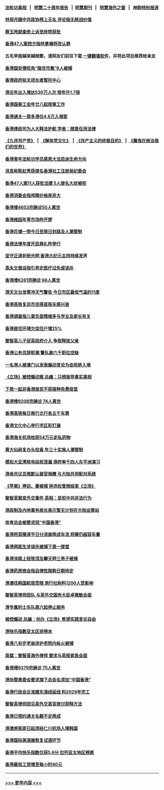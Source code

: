 #### [法轮功真相](https://github.com/gfw-breaker/truth/blob/master/README.md?t=0) &nbsp;&nbsp;|&nbsp;&nbsp; [明慧二十周年报告](https://github.com/gfw-breaker/mh-reports/blob/master/README.md?t=0) &nbsp;&nbsp;|&nbsp;&nbsp;[明慧期刊](https://github.com/gfw-breaker/mh-qikan) &nbsp;&nbsp;|&nbsp;&nbsp; [明慧海外之窗](https://github.com/gfw-breaker/mh-news/blob/master/README.md?t=0) &nbsp;&nbsp;|&nbsp;&nbsp; [神韵特别报道](https://github.com/gfw-breaker/mh-news/blob/master/shenyun.md?t=0)
#### [林郑月娥中共政协榜上无名 评论指无统战价值](../pages/nsc415/n13909867.md?t=01181843) 
#### [蔡玉玲就查册上诉至终院获批](../pages/nsc415/n13909672.md?t=01181843) 
#### [香港47人案控方指林景楠将改认罪](../pages/nsc415/n13909669.md?t=01181843) 
#### 五毛举报越来越频繁，请网友们前往下载 [一键翻墙软件](https://github.com/gfw-breaker/ssr-accounts)，并将此项目推荐给亲友
#### [香港国安搜旺角“隐世市集”6人被捕](../pages/nsc415/n13909662.md?t=01181843) 
#### [香港政府拟关闭长者暂托中心](../pages/nsc415/n13909655.md?t=01181843) 
#### [港去年出入境达530万人次 按年升1.7倍](../pages/nsc415/n13909635.md?t=01181843) 
#### [香港国泰工会年廿八起按章工作](../pages/nsc415/n13909625.md?t=01181843) 
#### [香港通关一周多港仅4.6万入境客](../pages/nsc415/n13909608.md?t=01181843) 
#### [香港律政司为人大释法护航 学者：随意任用法律](../pages/nsc415/n13909027.md?t=01181843) 
#### [《九评共产党》](https://github.com/begood0513/9ping.md/blob/master/README.md) &nbsp;|&nbsp; [《解体党文化》](../../../../jtdwh.md/blob/master/README.md)  &nbsp;|&nbsp; [《共产主义的终极目的》](../../../../gczydzjmd.md/blob/master/README.md) &nbsp;|&nbsp; [《魔鬼在统治我们的世界》](../../../../mgztzwmdsj.md/blob/master/README.md) 
#### [香港青年法轮功学员感恩大法启迪生命方向](../pages/nsc415/n13908834.md?t=01181843) 
#### [消息称陈虹秀获提名香港社工注册局纪委会](../pages/nsc415/n13908837.md?t=01181843) 
#### [香港47人案11人获批法援 5人提名大状被拒](../pages/nsc415/n13908831.md?t=01181843) 
#### [香港消委会指鸡精价格差异大](../pages/nsc415/n13908820.md?t=01181843) 
#### [香港增4653宗确诊50人离世](../pages/nsc415/n13908818.md?t=01181843) 
#### [香港维园年宵市场昨开锣](../pages/nsc415/n13908813.md?t=01181843) 
#### [香港花墟一带今日至周日封路及人潮管制](../pages/nsc415/n13908803.md?t=01181843) 
#### [香港法律年度开启典礼昨举行](../pages/nsc415/n13908782.md?t=01181843) 
#### [坚守正道祈盼光明 香港大纪元主持持续发声](../pages/nsc415/n13908661.md?t=01181843) 
#### [高永文倡设指引界定医疗过失或误杀](../pages/nsc415/n13907958.md?t=01181843) 
#### [香港增6261宗确诊 66人离世](../pages/nsc415/n13907942.md?t=01181843) 
#### [港天文台发寒冷天气警告 今日市区最低气温约11度](../pages/nsc415/n13907938.md?t=01181843) 
#### [香港高铁复运市民搭首班车感兴奋](../pages/nsc415/n13907914.md?t=01181843) 
#### [香港调查指儿童负面情绪多与学业及家长有关](../pages/nsc415/n13907909.md?t=01181843) 
#### [香港居住环境欠佳住户增25%](../pages/nsc415/n13907897.md?t=01181843) 
#### [黎智英儿子促英政府介入 争取释放父亲](../pages/nsc415/n13907446.md?t=01181843) 
#### [香港公务员辞职潮 警队逾六千职位空缺](../pages/nsc415/n13906616.md?t=01181843) 
#### [一名港人被澳门以发表煽动言论为由拒绝入境](../pages/nsc415/n13906600.md?t=01181843) 
#### [《立场》被控煽动案 总编：只想报导事实真相](../pages/nsc415/n13906324.md?t=01181843) 
#### [下周一起非香港居民不获接种免费疫苗](../pages/nsc415/n13905983.md?t=01181843) 
#### [香港增9208宗确诊 74人离世](../pages/nsc415/n13905963.md?t=01181843) 
#### [香港高铁每日南行北行各五千车票](../pages/nsc415/n13905889.md?t=01181843) 
#### [香港文化中心举行市区彩灯展](../pages/nsc415/n13905871.md?t=01181843) 
#### [香港海关机场检获54万元走私药物](../pages/nsc415/n13905847.md?t=01181843) 
#### [黄大仙祠复办头炷香 年三十实施人潮管制](../pages/nsc415/n13905830.md?t=01181843) 
#### [模拟大亚湾核电站核泄漏 港府率千四人东平洲演习](../pages/nsc415/n13905790.md?t=01181843) 
#### [港亲共议员推默认器官捐赠 与大陆共用配对系统](../pages/nsc415/n13905168.md?t=01181843) 
#### [《苹果》停运、妻被捕 钟沛权曾想结束《立场》](../pages/nsc415/n13905089.md?t=01181843) 
#### [黎智英案变外交事件 英相：坚拒中共非法行为](../pages/nsc415/n13904982.md?t=01181843) 
#### [港政制及内地事务局长表示暂无计划在大陆设票站](../pages/nsc415/n13905026.md?t=01181843) 
#### [体育总会被要求冠“中国香港”](../pages/nsc415/n13905020.md?t=01181843) 
#### [香港将蓝隧道平日分流逾两成车流 将隧仍超容车量](../pages/nsc415/n13905006.md?t=01181843) 
#### [香港两医生涉误杀被捕下周一提堂](../pages/nsc415/n13904968.md?t=01181843) 
#### [香港涉跳上轻铁顶及攀天秤三男子被捕](../pages/nsc415/n13904963.md?t=01181843) 
#### [香港药房商会指自律性限购日期待定](../pages/nsc415/n13904945.md?t=01181843) 
#### [港澳往韩国航班受限 旅行社称料1200人受影响](../pages/nsc415/n13904940.md?t=01181843) 
#### [黎智英律师团队 与英外交国务大臣卓雅敏会面](../pages/nsc415/n13904931.md?t=01181843) 
#### [港专属的士车队周六起停止服务](../pages/nsc415/n13904923.md?t=01181843) 
#### [被控煽动 总编：创办《立场》希望实践言论自由](../pages/nsc415/n13904233.md?t=01181843) 
#### [港快乐指数亚太区排榜末](../pages/nsc415/n13904235.md?t=01181843) 
#### [香港八旬岁老翁涉护老院内纵火被捕](../pages/nsc415/n13904207.md?t=01181843) 
#### [英媒：黎智英海外律师 要求与英揆紧急会面](../pages/nsc415/n13904206.md?t=01181843) 
#### [香港增9379宗确诊 75人离世](../pages/nsc415/n13904201.md?t=01181843) 
#### [港协暨奥委会要求旗下总会名须加“中国香港”](../pages/nsc415/n13904198.md?t=01181843) 
#### [香港行政会议准建东涌线延线 料2029年完工](../pages/nsc415/n13904183.md?t=01181843) 
#### [黎智英律师团见英外交高官商讨获释方法](../pages/nsc415/n13904172.md?t=01181843) 
#### [香港已预约通关名额不足两成](../pages/nsc415/n13904171.md?t=01181843) 
#### [港澳旅客即日起须经仁川机场入境韩国](../pages/nsc415/n13904133.md?t=01181843) 
#### [香港国际美酒展恢复试酒环节](../pages/nsc415/n13904124.md?t=01181843) 
#### [香港平均快乐指数仅获5.6分 位列亚太地区榜尾](../pages/nsc415/n13904120.md?t=01181843) 
#### [香港最低工资增至每小时40元](../pages/nsc415/n13904113.md?t=01181843) 

----
#### [ >>> 更早内容 <<< ](../indexes/nsc415-earlier.md)
